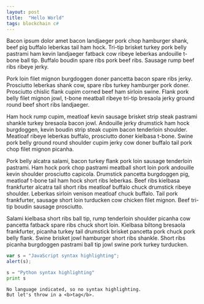 ```yaml
---
layout: post
title:  "Hello World"
tags: blockchain c#
---
```


Bacon ipsum dolor amet bacon landjaeger pork chop hamburger shank, beef pig buffalo leberkas tail ham hock. Tri-tip brisket turkey pork belly pastrami ham kevin landjaeger fatback cow ribeye leberkas andouille t-bone ball tip. Buffalo boudin spare ribs pork beef ribs. Sausage rump beef ribs ribeye jerky.

Pork loin filet mignon burgdoggen doner pancetta bacon spare ribs jerky. Prosciutto leberkas shank cow, spare ribs turkey hamburger pork doner. Prosciutto chislic flank cupim corned beef ham sirloin swine. Flank pork belly filet mignon jowl, t-bone meatball ribeye tri-tip bresaola jerky ground round beef short ribs landjaeger.

Ham hock rump cupim, meatloaf kevin sausage brisket strip steak pastrami shankle turkey bresaola bacon jowl. Andouille jerky drumstick ham hock burgdoggen, kevin boudin strip steak cupim bacon tenderloin shoulder. Meatloaf ribeye leberkas buffalo, prosciutto doner kielbasa t-bone. Swine pork belly ground round shoulder cupim jerky cow doner buffalo tail pork chop filet mignon picanha.

Pork belly alcatra salami, bacon turkey flank pork loin sausage tenderloin pastrami. Ham hock pork chop pastrami meatball short loin pork andouille kevin shoulder prosciutto capicola. Drumstick pancetta burgdoggen pig, meatloaf t-bone tail ham hock short ribs leberkas. Beef ribs kielbasa frankfurter alcatra tail short ribs meatloaf buffalo chuck drumstick ribeye shoulder. Leberkas sirloin venison meatloaf chuck buffalo. Tail pork frankfurter, sausage short loin turducken cow chicken filet mignon. Beef tri-tip boudin sausage prosciutto.

Salami kielbasa short ribs ball tip, rump tenderloin shoulder picanha cow pancetta fatback spare ribs chuck short loin. Kielbasa biltong bresaola frankfurter, picanha turkey tail drumstick brisket pancetta pork chuck pork belly flank. Swine brisket jowl hamburger short ribs shankle. Short ribs picanha burgdoggen pastrami ball tip jowl swine pork turkey turducken.

```javascript
var s = "JavaScript syntax highlighting";
alert(s);
```
 
```python
s = "Python syntax highlighting"
print s
```
 
```
No language indicated, so no syntax highlighting. 
But let's throw in a <b>tag</b>.
```
